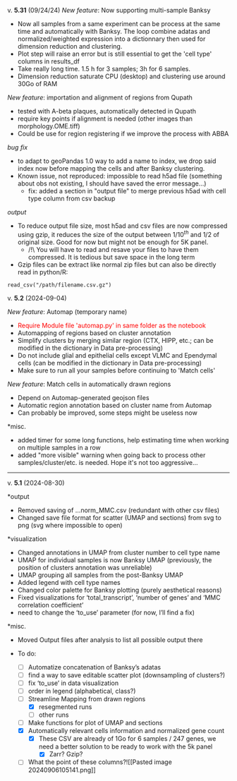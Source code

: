 v. **5.31** (09/24/24)
*New feature*: Now supporting multi-sample Banksy
* Now all samples from a same experiment can be process at the same time and automatically with Banksy. The loop combine adatas and normalized/weighted expression into a dictionnary then used for dimension reduction and clustering.
* Plot step will raise an error but is still essential to get the 'cell type' columns in results_df
* Take really long time. 1.5 h for 3 samples; 3h for 6 samples.
* Dimension reduction saturate CPU (desktop) and clustering use around 30Go of RAM

*New feature*: importation and alignment of regions from Qupath
* tested with A-beta plaques, automatically detected in Qupath
* require key points if alignment is needed (other images than morphology.OME.tiff)
* Could be use for region registering if we improve the process with ABBA

*bug fix*
* to adapt to geoPandas 1.0 way to add a name to index, we drop said index now before mapping the cells and after Banksy clustering.
* Known issue, not reproduced: impossible to read h5ad file (something about obs not existing, I should have saved the error message...)
	* fix: added a section in "output file" to merge previous h5ad with cell type column from csv backup

*output*
* To reduce output file size, most h5ad and csv files are now compressed using gzip, it reduces the size of the output between $1/10^{th}$ and $1/2$ of original size. Good for now but might not be enough for 5K panel. 
	* /!\ You will have to read and resave your files to have them compressed. It is tedious but save space in the long term
* Gzip files can be extract like normal zip files but can also be directly read in python/R:

```{R}
read_csv("/path/filename.csv.gz")
```


v. **5.2** (2024-09-04)

*New feature*: Automap (temporary name)
*  <span style = "color:red">Require Module file 'automap.py' in same folder as the notebook </span>
* Automapping of regions based on cluster annotation
* Simplify clusters by merging similar region (CTX, HIPP, etc.; can be modified in the dictionary in Data pre-processing)
* Do not include glial and epithelial cells except VLMC and Ependymal cells (can be modified in the dictionary in Data pre-processing)
* Make sure to run all your samples before continuing to 'Match cells'

*New feature*: Match cells in automatically drawn regions
* Depend on Automap-generated geojson files
* Automatic region annotation based on cluster name from Automap
* Can probably be improved, some steps might be useless now

*misc.
* added timer for some long functions, help estimating time when working on multiple samples in a row
* added "more visible" warning when going back to process other samples/cluster/etc. is needed. Hope it's not too aggressive...

---- 
v. **5.1** (2024-08-30)

*output
- Removed saving of …norm_MMC.csv (redundant with other csv files)
- Changed save file format for scatter (UMAP and sections) from svg to png (svg where impossible to open)

*visualization
- Changed annotations in UMAP from cluster number to cell type name
- UMAP for individual samples is now Banksy UMAP (previously, the position of clusters annotation was unreliable)
- UMAP grouping all samples from the post-Banksy UMAP
- Added legend with cell type names
- Changed color palette for Banksy plotting (purely aesthetical reasons)
- Fixed visualizations for ‘total_transcript’, ‘number of genes’ and ‘MMC correlation coefficient’
- need to change the ‘to_use’ parameter (for now, I’ll find a fix)

*misc.
- Moved Output files after analysis to list all possible output there

  

- To do:
	- [ ] Automatize concatenation of Banksy’s adatas
	- [ ]  find a way to save editable scatter plot (downsampling of clusters?)
	- [ ]  fix ‘to_use’ in data visualization
	- [ ]  order in legend (alphabetical, class?)
	- [ ] Streamline Mapping from drawn regions
		- [x] resegmented runs
		- [ ] other runs
	- [ ] Make functions for plot of UMAP and sections
	- [x] Automatically relevant cells information and normalized gene count
		- [x] These CSV are already of 1Go for 6 samples / 247 genes, we need a better solution to be ready to work with the 5k panel
			- [x] Zarr? Gzip?
	- [ ] What the point of these columns?![[Pasted image 20240906105141.png]]